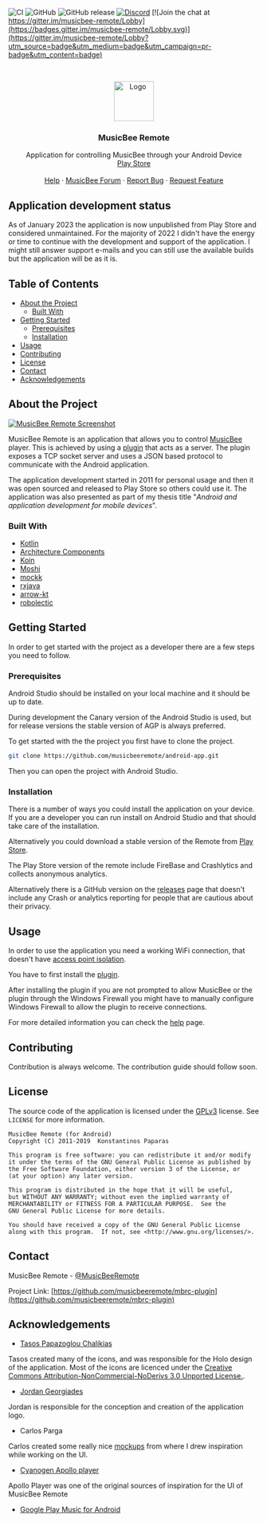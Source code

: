 <!-- Shields -->
![CI](https://github.com/musicbeeremote/android-app/workflows/CI/badge.svg)
![GitHub](https://img.shields.io/github/license/musicbeeremote/android-app.svg)
![GitHub release](https://img.shields.io/github/release/musicbeeremote/android-app.svg)
[![Discord](https://img.shields.io/discord/420977901215678474.svg?style=popout)](https://discordapp.com/invite/rceTb57)
[![Join the chat at https://gitter.im/musicbee-remote/Lobby](https://badges.gitter.im/musicbee-remote/Lobby.svg)](https://gitter.im/musicbee-remote/Lobby?utm_source=badge&utm_medium=badge&utm_campaign=pr-badge&utm_content=badge)

<br/>
<p align="center">
    <a href="https://github.com/musicbeeremote/android-app">
    <img src="logo.png" alt="Logo" width="80"   height="80" />
    </a>

<h3 align="center">MusicBee Remote</h3>
    <p align="center">
        Application for controlling MusicBee through your Android Device 
        <br/>
        <a href="https://play.google.com/store/apps/details?id=com.kelsos.mbrc">Play Store</a>
        <br/>
        <br/>
        <a href="https://mbrc.kelsos.net/help/">Help</a>
        ·
        <a href="http://getmusicbee.com/forum/index.php?topic=7221.new;topicseen#new">MusicBee Forum</a>
        ·
        <a href="https://github.com/musicbeeremote/android-app/issues">Report Bug</a>
        ·
        <a href="https://github.com/musicbeeremote/android-app/issues">Request Feature</a>
    </p>
</p>

## Application development status
As of January 2023 the application is now unpublished from Play Store and considered unmaintained. For the majority of 2022 I didn't have the energy or time to continue with the development and support of the application. I might still answer support e-mails and you can still use the available builds but the application will be as it is.

<!-- TABLE OF CONTENTS -->
## Table of Contents

* [About the Project](#about-the-project)
  * [Built With](#built-with)
* [Getting Started](#getting-started)
  * [Prerequisites](#prerequisites)
  * [Installation](#installation)
* [Usage](#usage)
* [Contributing](#contributing)
* [License](#license)
* [Contact](#contact)
* [Acknowledgements](#acknowledgements)

## About the Project

[![MusicBee Remote Screenshot][project-screenshot]](https://mbrc.kelsos.net)

MusicBee Remote is an application that allows you to control [MusicBee](http://getmusicbee.com/) player.
This is achieved by using a [plugin](https://github.com/kelsos/mbrc-plugin) that acts as a server.
The plugin exposes a TCP socket server and uses a JSON based protocol to communicate with the Android application.

The application development started in 2011 for personal usage and then it was open sourced and released to Play Store so others could use it. The application was also presented as part of my thesis title "*Android and application development for mobile devices*".

### Built With

* [Kotlin](https://kotlinlang.org/)
* [Architecture Components](https://developer.android.com/topic/libraries/architecture)
* [Koin](https://github.com/InsertKoinIO/koin)
* [Moshi](https://github.com/square/moshi)
* [mockk](https://mockk.io/)
* [rxjava](https://github.com/ReactiveX/RxJava)
* [arrow-kt](https://github.com/arrow-kt/arrow)
* [robolectic](http://robolectric.org/)

## Getting Started

In order to get started with the project as a developer there are a few steps you need to follow.

### Prerequisites

Android Studio should be installed on your local machine and it should be up to date.

During development the Canary version of the Android Studio is used, but for release versions the stable version of AGP is always preferred.

To get started with the the project you first have to clone the project.

```bash
git clone https://github.com/musicbeeremote/android-app.git
```

Then you can open the project with Android Studio.

### Installation

There is a number of ways you could install the application on your device. If you are a developer you can run install on Android Studio and that should take care of the installation.

Alternatively you could download a stable version of the Remote from [Play Store](https://play.google.com/store/apps/details?id=com.kelsos.mbrc).

The Play Store version of the remote include FireBase and Crashlytics and collects anonymous analytics.

Alternatively there is a GitHub version on the [releases](https://github.com/musicbeeremote/android-app/releases) page that doesn't include any Crash or analytics reporting for people that are cautious about their privacy.

## Usage

In order to use the application you need a working WiFi connection, that doesn't have [access point isolation](https://www.howtogeek.com/179089/lock-down-your-wi-fi-network-with-your-routers-wireless-isolation-option/).

You have to first install the [plugin](https://github.com/musicbeeremote/android-app/releases).

After installing the plugin if you are not prompted to allow MusicBee or the plugin through the Windows Firewall you might have to manually configure Windows Firewall to allow the plugin to receive connections.

For more detailed information you can check the [help](https://mbrc.kelsos.net/help/) page.

## Contributing

Contribution is always welcome.
The contribution guide should follow soon.

## License

The source code of the application is licensed under the [GPLv3](https://www.gnu.org/licenses/gpl.html) license. See `LICENSE` for more information.

    MusicBee Remote (for Android)
    Copyright (C) 2011-2019  Konstantinos Paparas

    This program is free software: you can redistribute it and/or modify
    it under the terms of the GNU General Public License as published by
    the Free Software Foundation, either version 3 of the License, or
    (at your option) any later version.

    This program is distributed in the hope that it will be useful,
    but WITHOUT ANY WARRANTY; without even the implied warranty of
    MERCHANTABILITY or FITNESS FOR A PARTICULAR PURPOSE.  See the
    GNU General Public License for more details.

    You should have received a copy of the GNU General Public License
    along with this program.  If not, see <http://www.gnu.org/licenses/>.

## Contact

MusicBee Remote - [@MusicBeeRemote](https://twitter.com/musicbeeremote)

Project Link: [https://github.com/musicbeeremote/mbrc-plugin](https://github.com/musicbeeremote/mbrc-plugin)

## Acknowledgements

* [Tasos Papazoglou Chalikias](https://github.com/sushiperv)

Tasos created many of the icons, and was responsible for the Holo design of the application. Most of the icons are licenced under the [Creative Commons Attribution-NonCommercial-NoDerivs 3.0 Unported License.](https://creativecommons.org/licenses/by-nc-nd/3.0/deed.en_US).

* [Jordan Georgiades](https://www.linkedin.com/in/jordan-georgiadis)

Jordan is responsible for the conception and creation of the application logo.

* Carlos Parga

Carlos created some really nice [mockups](https://groups.google.com/forum/#!topic/musicbee-remote/wgm029yfJnU) from where I drew inspiration while working on the UI.

* [Cyanogen Apollo player](https://github.com/CyanogenMod/android_packages_apps_Apollo)

Apollo Player was one of the original sources of inspiration for the UI of MusicBee Remote

* [Google Play Music for Android](https://play.google.com/store/apps/details?id=com.google.android.music)

[project-screenshot]: https://raw.githubusercontent.com/musicbeeremote/android-app/master/screenshot.png
